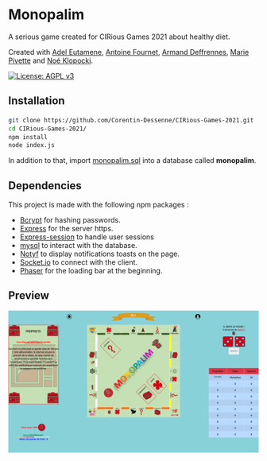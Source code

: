 # Monopalim
A serious game created for CIRious Games 2021 about healthy diet.

Created with [Adel Eutamene](https://github.com/BG-du-59), [Antoine Fournet](https://github.com/antoinefournet), [Armand Deffrennes](https://github.com/JambonPasFrais), [Marie Pivette](https://github.com/mariePivette) and [Noé Klopocki](https://github.com/Lorthender).

[![License: AGPL v3](https://img.shields.io/badge/License-AGPL%20v3-blue.svg)](https://www.gnu.org/licenses/agpl-3.0)

## Installation

```bash
git clone https://github.com/Corentin-Dessenne/CIRious-Games-2021.git
cd CIRious-Games-2021/
npm install
node index.js
```

In addition to that, import [monopalim.sql](https://github.com/Corentin-Dessenne/CIRious-Games-2021/blob/main/monopalim.sql) into a database called **monopalim**.

## Dependencies

This project is made with the following npm packages :

- [Bcrypt](https://github.com/kelektiv/node.bcrypt.js) for hashing passwords.
- [Express](https://github.com/expressjs/express) for the server https.
- [Express-session](https://github.com/expressjs/session) to handle user sessions
- [mysql](https://github.com/mysqljs/mysql) to interact with the database.
- [Notyf](https://github.com/caroso1222/notyf) to display notifications toasts on the page.
- [Socket.io](https://github.com/socketio/socket.io) to connect with the client.
- [Phaser](https://github.com/photonstorm/phaser) for the loading bar at the beginning.

## Preview

![gamepreview.png](https://github.com/Corentin-Dessenne/CIRious-Games-2021/blob/main/gamePreview.PNG)
